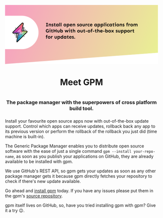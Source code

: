 <div align="center">
    <img src="https://raw.githubusercontent.com/generic-package-manager/.github/main/profile/.images/banner.png" />
    <h1>Meet GPM<h1/>
    <h3>The package manager with the superpowers of cross platform build tool.<h3/>
</div>

Install your favourite open source apps now with out-of-the-box update support. Control which apps can receive updates, rollback back any app to its previous version or perform the rollback of the rollback you just did (time machine is built-in).

The Generic Package Manager enables you to distribute open source software with the ease of just a single command `gpm --install your-repo-name`, as soon as you publish your applications on GitHub, they are already available to be installed with gpm.

We use GitHub's REST API, so gpm gets your updates as soon as any other package manager gets it because gpm directly fetches your repository to check if there's new update available.

Go ahead and [install gpm](https://github.com/generic-package-manager/gpm#installation-methods) today. If you have any issues please put them in the gpm's [source repository](https://github.com/generic-package-manager/gpm/issues).

gpm itself lives on GitHub, so, have you tried installing gpm with gpm? Give it a try 😉.
